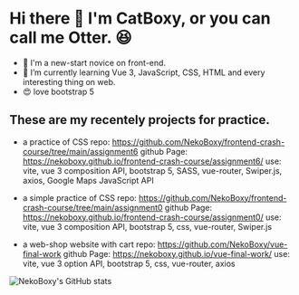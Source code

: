 # Hi there 👋 I'm CatBoxy, or you can call me Otter. 😆
- 🌱 I'm a new-start novice on front-end.
- 👀 I’m currently learning Vue 3, JavaScript, CSS, HTML and every interesting thing on web.
- 😍 love bootstrap 5

## These are my recentely projects for practice.
- a practice of CSS
repo: https://github.com/NekoBoxy/frontend-crash-course/tree/main/assignment6
github Page: https://nekoboxy.github.io/frontend-crash-course/assignment6/
use: vite, vue 3 composition API, bootstrap 5, SASS, vue-router, Swiper.js, axios, Google Maps JavaScript API

- a simple practice of CSS
repo: https://github.com/NekoBoxy/frontend-crash-course/tree/main/assignment0
github Page: https://nekoboxy.github.io/frontend-crash-course/assignment0/
use: vite, vue 3 composition API, bootstrap 5, css, vue-router, Swiper.js

- a web-shop website with cart
repo: https://github.com/NekoBoxy/vue-final-work
github Page: https://nekoboxy.github.io/vue-final-work/
use: vite, vue 3 option API, bootstrap 5, css, vue-router, axios

![NekoBoxy's GitHub stats](https://github-readme-stats.vercel.app/api?username=NekoBoxy&show_icons=true&theme=vision-friendly-dark)


<!-- <p align="center">
  <img align="center" src="https://github-readme-stats.vercel.app/api/pin/?username=NekoBoxy&repo=frontend-crash-course" />
  <img align="center" src="https://github-profile-summary-cards.vercel.app/api/cards/productive-time?username=qqboxy&theme=monokai" />
</p>

[![Readme Card](https://github-readme-stats.vercel.app/api/pin/?username=NekoBoxy&repo=frontend-crash-course)](https://github.com/NekoBoxy/frontend-crash-course)

[![Readme Card](https://github-readme-stats.vercel.app/api/pin/?username=NekoBoxy&repo=vue-final-work)](https://github.com/NekoBoxy/vue-final-work) -->


<!--
**NekoBoxy/NekoBoxy** is a ✨ _special_ ✨ repository because its `README.md` (this file) appears on your GitHub profile.

Here are some ideas to get you started:

- 🔭 I’m currently working on ...
- 🌱 I’m currently learning ...
- 👯 I’m looking to collaborate on ...
- 🤔 I’m looking for help with ...
- 💬 Ask me about ...
- 📫 How to reach me: ...
- 😄 Pronouns: ...
- ⚡ Fun fact: ...
-->
